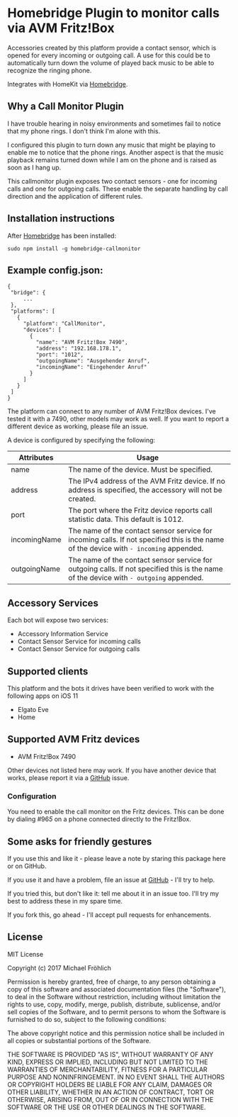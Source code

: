 # Homebridge Plugin to monitor calls via AVM Fritz!Box

Accessories created by this platform provide a contact sensor, which is opened for every 
incoming or outgoing call. A use for this could be to automatically turn down the volume
of played back music to be able to recognize the ringing phone.

Integrates with HomeKit via [Homebridge](https://github.com/nfarina/homebridge).

## Why a Call Monitor Plugin

I have trouble hearing in noisy environments and sometimes fail to notice that my phone
rings. I don't think I'm alone with this.

I configured this plugin to turn down any music that might be playing to enable me to
notice that the phone rings. Another aspect is that the music playback remains turned down
while I am on the phone and is raised as soon as I hang up.

This callmonitor plugin exposes two contact sensors - one for incoming calls and one
for outgoing calls. These enable the separate handling by call direction and the application
of different rules.

## Installation instructions

After [Homebridge](https://github.com/nfarina/homebridge) has been installed:

 ```sudo npm install -g homebridge-callmonitor```

## Example config.json:

 ```
{
  "bridge": {
      ...
  },
  "platforms": [
    {
      "platform": "CallMonitor",
      "devices": [
        {
          "name": "AVM Fritz!Box 7490",
          "address": "192.168.178.1",
          "port": "1012",
          "outgoingName": "Ausgehender Anruf",
          "incomingName": "Eingehender Anruf"
        }
      ]
    }
  ]
}
```

The platform can connect to any number of AVM Fritz!Box devices. I've tested it
with a 7490, other models may work as well. If you want to report a different 
device as working, please file an issue.

A device is configured by specifying the following:

| Attributes | Usage |
|------------|-------|
| name | The name of the device. Must be specified. |
| address | The IPv4 address of the AVM Fritz device. If no address is specified, the accessory will not be created. |
| port | The port where the Fritz device reports call statistic data. This default is 1012. |
| incomingName | The name of the contact sensor service for incoming calls. If not specified this is the name of the device with `- incoming` appended. |
| outgoingName | The name of the contact sensor service for outgoing calls.  If not specified this is the name of the device with `- outgoing` appended. |


## Accessory Services

Each bot will expose two services:

* Accessory Information Service
* Contact Sensor Service for incoming calls
* Contact Sensor Service for outgoing calls

## Supported clients

This platform and the bots it drives have been verified to work with the following apps on iOS 11

* Elgato Eve
* Home

## Supported AVM Fritz devices

* AVM Fritz!Box 7490

Other devices not listed here may work. If you have another device that works, please report
it via a [GitHub](https://github.com/grover/homebridge-callmonitor/issues) issue.

### Configuration

You need to enable the call monitor on the Fritz devices. This can be done by dialing #96*5* on 
a phone connected directly to the Fritz!Box.

## Some asks for friendly gestures

If you use this and like it - please leave a note by staring this package here or on GitHub.

If you use it and have a problem, file an issue at [GitHub](https://github.com/grover/homebridge-callmonitor/issues) - I'll try to help.

If you tried this, but don't like it: tell me about it in an issue too. I'll try my best
to address these in my spare time.

If you fork this, go ahead - I'll accept pull requests for enhancements.

## License

MIT License

Copyright (c) 2017 Michael Fröhlich

Permission is hereby granted, free of charge, to any person obtaining a copy
of this software and associated documentation files (the "Software"), to deal
in the Software without restriction, including without limitation the rights
to use, copy, modify, merge, publish, distribute, sublicense, and/or sell
copies of the Software, and to permit persons to whom the Software is
furnished to do so, subject to the following conditions:

The above copyright notice and this permission notice shall be included in all
copies or substantial portions of the Software.

THE SOFTWARE IS PROVIDED "AS IS", WITHOUT WARRANTY OF ANY KIND, EXPRESS OR
IMPLIED, INCLUDING BUT NOT LIMITED TO THE WARRANTIES OF MERCHANTABILITY,
FITNESS FOR A PARTICULAR PURPOSE AND NONINFRINGEMENT. IN NO EVENT SHALL THE
AUTHORS OR COPYRIGHT HOLDERS BE LIABLE FOR ANY CLAIM, DAMAGES OR OTHER
LIABILITY, WHETHER IN AN ACTION OF CONTRACT, TORT OR OTHERWISE, ARISING FROM,
OUT OF OR IN CONNECTION WITH THE SOFTWARE OR THE USE OR OTHER DEALINGS IN THE
SOFTWARE.
